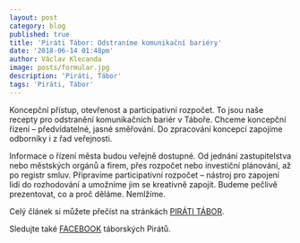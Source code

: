 ```yaml
---
layout: post
category: blog
published: true
title: 'Piráti Tábor: Odstraníme komunikační bariéry'
date: '2018-06-14 01:48pm'
author: Václav Klecanda
image: posts/formular.jpg
description: 'Piráti, Tábor'
tags: 'Piráti, Tábor'
---
```

Koncepční přístup, otevřenost a participativní rozpočet. To jsou naše recepty pro odstranění komunikačních bariér v Táboře. Chceme koncepční řízení – předvídatelné, jasné směřování. Do zpracování koncepcí zapojíme odborníky i z řad veřejnosti.

Informace o řízení města budou veřejně dostupné. Od jednání zastupitelstva nebo městských orgánů a firem, přes rozpočet nebo investiční plánování, až po registr smluv. Připravíme participativní rozpočet – nástroj pro zapojení lidí do rozhodování a umožníme jim se kreativně zapojit. Budeme pečlivě prezentovat, co a proč děláme. Nemlžíme.

Celý článek si můžete přečíst na stránkách [PIRÁTI TÁBOR](https://tabor.pirati.cz/clanky/2018/06/13/odstranime-komunikacni-bariery/).

Sledujte také [FACEBOOK](https://www.facebook.com/piratitabor/) táborských Pirátů.

